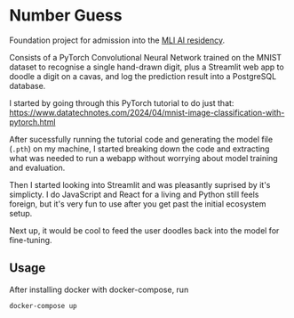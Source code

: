 # Number Guess

Foundation project for admission into the [MLI AI residency](https://programme.mlx.institute/about).

Consists of a PyTorch Convolutional Neural Network trained on the MNIST dataset to recognise a single hand-drawn digit, plus a Streamlit web app to doodle a digit on a cavas, and log the prediction result into a PostgreSQL database.

I started by going through this PyTorch tutorial to do just that:
https://www.datatechnotes.com/2024/04/mnist-image-classification-with-pytorch.html

After sucessfully running the tutorial code and generating the model file (`.pth`) on my machine, I started breaking down the code and extracting what was needed to run a webapp without worrying about model training and evaluation.

Then I started looking into Streamlit and was pleasantly suprised by it's simplicty. I do JavaScript and React for a living and Python still feels foreign, but it's very fun to use after you get past the initial ecosystem setup.

Next up, it would be cool to feed the user doodles back into the model for fine-tuning.

## Usage

After installing docker with docker-compose, run

```
docker-compose up
```
